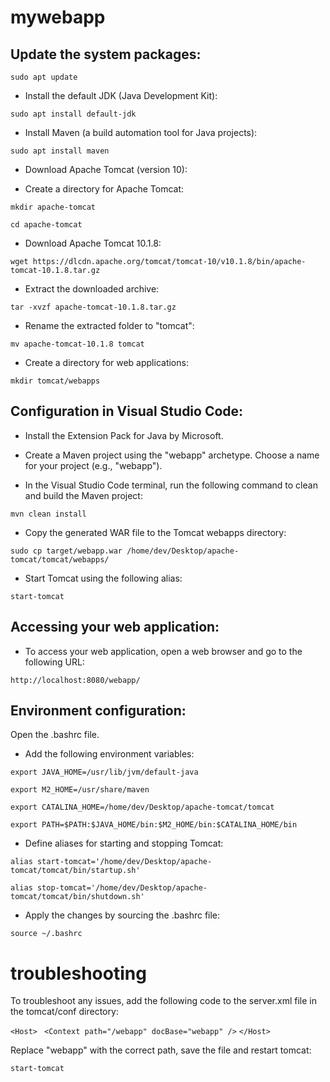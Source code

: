 # mywebapp

##  Update the system packages:

```sudo apt update```

* Install the default JDK (Java Development Kit):

```sudo apt install default-jdk```

* Install Maven (a build automation tool for Java projects):

```sudo apt install maven```

* Download Apache Tomcat (version 10):

* Create a directory for Apache Tomcat:

```mkdir apache-tomcat```

```cd apache-tomcat```

* Download Apache Tomcat 10.1.8:

```wget https://dlcdn.apache.org/tomcat/tomcat-10/v10.1.8/bin/apache-tomcat-10.1.8.tar.gz```

* Extract the downloaded archive:

```tar -xvzf apache-tomcat-10.1.8.tar.gz```

* Rename the extracted folder to "tomcat":

```mv apache-tomcat-10.1.8 tomcat```

* Create a directory for web applications:

```mkdir tomcat/webapps```


## Configuration in Visual Studio Code:

* Install the Extension Pack for Java by Microsoft.

* Create a Maven project using the "webapp" archetype. Choose a name for your project (e.g., "webapp").

* In the Visual Studio Code terminal, run the following command to clean and build the Maven project:

```mvn clean install```

* Copy the generated WAR file to the Tomcat webapps directory:

```sudo cp target/webapp.war /home/dev/Desktop/apache-tomcat/tomcat/webapps/```

* Start Tomcat using the following alias:

```start-tomcat```

## Accessing your web application:

* To access your web application, open a web browser and go to the following URL:

```http://localhost:8080/webapp/```

## Environment configuration:

Open the .bashrc file.

* Add the following environment variables:

```export JAVA_HOME=/usr/lib/jvm/default-java```

```export M2_HOME=/usr/share/maven```

```export CATALINA_HOME=/home/dev/Desktop/apache-tomcat/tomcat```

```export PATH=$PATH:$JAVA_HOME/bin:$M2_HOME/bin:$CATALINA_HOME/bin```

* Define aliases for starting and stopping Tomcat:

```alias start-tomcat='/home/dev/Desktop/apache-tomcat/tomcat/bin/startup.sh'```

```alias stop-tomcat='/home/dev/Desktop/apache-tomcat/tomcat/bin/shutdown.sh'```

* Apply the changes by sourcing the .bashrc file:

```source ~/.bashrc```


# troubleshooting

To troubleshoot any issues, add the following code to the server.xml file in the tomcat/conf directory:

```<Host>```
 ``` <Context path="/webapp" docBase="webapp" />```
```</Host>```

Replace "webapp" with the correct path, save the file and restart tomcat: 

```start-tomcat```



